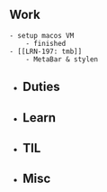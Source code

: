 ## Work
	- setup macos VM
		- finished
	- [[LRN-197: tmb]]
		- MetaBar & stylen
- ## Duties
- ## Learn
- ## TIL
- ## Misc